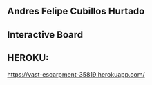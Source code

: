 ## Andres Felipe Cubillos Hurtado
## Interactive Board

## HEROKU:
https://vast-escarpment-35819.herokuapp.com/